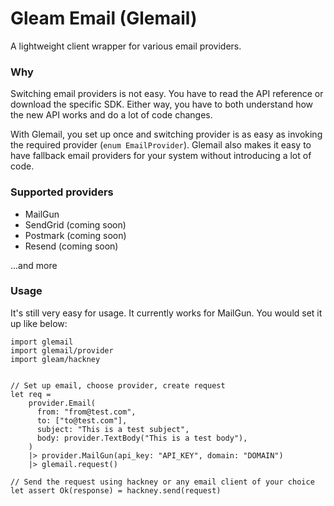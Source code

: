 # Gleam Email (Glemail)

A lightweight client wrapper for various email providers.

### Why

Switching email providers is not easy. You have to read the API reference or download the specific SDK. Either way, you have to both understand how the new API works and do a lot of code changes.

With Glemail, you set up once and switching provider is as easy as invoking the required provider (`enum EmailProvider`). Glemail also makes it easy to have fallback email providers for your system without introducing a lot of code.

### Supported providers

- MailGun
- SendGrid (coming soon)
- Postmark (coming soon)
- Resend (coming soon)

...and more

### Usage

It's still very easy for usage. It currently works for MailGun. You would set it up like below:

```gleam
import glemail
import glemail/provider
import gleam/hackney


// Set up email, choose provider, create request
let req =
    provider.Email(
      from: "from@test.com",
      to: ["to@test.com"],
      subject: "This is a test subject",
      body: provider.TextBody("This is a test body"),
    )
    |> provider.MailGun(api_key: "API_KEY", domain: "DOMAIN")
    |> glemail.request()

// Send the request using hackney or any email client of your choice
let assert Ok(response) = hackney.send(request)

```